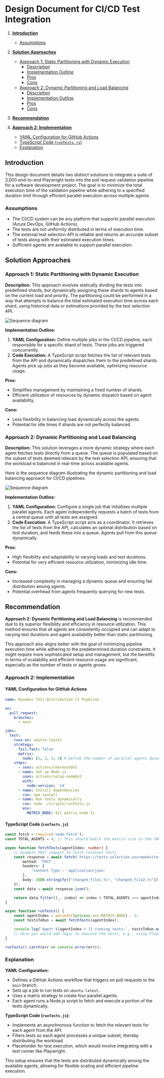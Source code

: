 # Design Document for CI/CD Test Integration

1. **[Introduction](#introduction)**
   - [Assumptions](#assumptions)

2. **[Solution Approaches](#solution-approaches)**
   - [Approach 1: Static Partitioning with Dynamic Execution](#approach-1-static-partitioning-with-dynamic-execution)
     - [Description](#description)
     - [Implementation Outline](#implementation-outline)
     - [Pros](#pros)
     - [Cons](#cons)
   - [Approach 2: Dynamic Partitioning and Load Balancing](#approach-2-dynamic-partitioning-and-load-balancing)
     - [Description](#description-1)
     - [Implementation Outline](#implementation-outline-1)
     - [Pros](#pros-1)
     - [Cons](#cons-1)

3. **[Recommendation](#recommendation)**

4. **[Approach 2: Implementation](#approach-2-implementation)**
   - [YAML Configuration for GitHub Actions](#yaml-configuration-for-github-actions)
   - [TypeScript Code (`runTests.js`)](#typescript-code-runtestsjs)
   - [Explanation](#explanation)


## Introduction
This design document details two distinct solutions to integrate a suite of 3,000 end-to-end Playwright tests into the pull request validation pipeline for a software development project. The goal is to minimize the total execution time of the validation pipeline while adhering to a specified duration limit through efficient parallel execution across multiple agents.

### Assumptions
- The CI/CD system can be any platform that supports parallel execution (Azure DevOps, GitHub Actions).
- The tests are not uniformly distributed in terms of execution time.
- The external test selection API is reliable and returns an accurate subset of tests along with their estimated execution times.
- Sufficient agents are available to support parallel execution.

## Solution Approaches

### Approach 1: Static Partitioning with Dynamic Execution
**Description:**
This approach involves statically dividing the tests into predefined shards, but dynamically assigning these shards to agents based on the current load and priority. The partitioning could be performed in a way that attempts to balance the total estimated execution time across each shard, using historical data or estimations provided by the test selection API.

![Sequence diagram](https://diagrams.helpful.dev/d/d:5WgwB0fo)

**Implementation Outline:**
1. **YAML Configuration:** Define multiple jobs in the CI/CD pipeline, each responsible for a specific shard of tests. These jobs are triggered concurrently.
2. **Code Execution:** A TypeScript script fetches the list of relevant tests from the API and dynamically dispatches them to the predefined shards. Agents pick up jobs as they become available, optimizing resource usage.

**Pros:**
- Simplifies management by maintaining a fixed number of shards.
- Efficient utilization of resources by dynamic dispatch based on agent availability.

**Cons:**
- Less flexibility in balancing load dynamically across the agents.
- Potential for idle times if shards are not perfectly balanced.

### Approach 2: Dynamic Partitioning and Load Balancing
**Description:**
This solution leverages a more dynamic strategy where each agent fetches tests directly from a queue. The queue is populated based on the subset of tests deemed relevant by the test selection API, ensuring that the workload is balanced in real-time across available agents.

Here is the sequence diagram illustrating the dynamic partitioning and load balancing approach for CI/CD pipelines:

![Sequence diagram](https://diagrams.helpful.dev/d/d:NzDVafwU)

**Implementation Outline:**
1. **YAML Configuration:** Configure a single job that initializes multiple parallel agents. Each agent independently requests a batch of tests from a central queue until all tests are assigned.
2. **Code Execution:** A TypeScript script acts as a coordinator. It retrieves the list of tests from the API, calculates an optimal distribution based on test duration, and feeds these into a queue. Agents pull from this queue dynamically.

**Pros:**
- High flexibility and adaptability to varying loads and test durations.
- Potential for very efficient resource utilization, minimizing idle time.

**Cons:**
- Increased complexity in managing a dynamic queue and ensuring fair distribution among agents.
- Potential overhead from agents frequently querying for new tests.

## Recommendation
**Approach 2: Dynamic Partitioning and Load Balancing** is recommended due to its superior flexibility and efficiency in resource utilization. This method ensures that all agents are consistently occupied and can adapt to varying test durations and agent availability better than static partitioning.

This approach also aligns better with the goal of minimizing pipeline execution time while adhering to the predetermined duration constraints. It might require more sophisticated setup and management, but the benefits in terms of scalability and efficient resource usage are significant, especially as the number of tests or agents grows.

### Approach 2: Implementation

#### YAML Configuration for GitHub Actions
```yaml
name: Dynamic Test Distribution CI Pipeline

on:
  pull_request:
    branches:
      - main

jobs:
  test:
    runs-on: ubuntu-latest
    strategy:
      fail-fast: false
      matrix:
        node: [1, 2, 3, 4] # Define the number of parallel agents dynamically based on need
    steps:
      - uses: actions/checkout@v2
      - name: Set up Node.js
        uses: actions/setup-node@v2
        with:
          node-version: '14'
      - name: Install dependencies
        run: npm install
      - name: Run tests dynamically
        run: node ./scripts/runTests.js
        env:
          MATRIX_NODE: ${{ matrix.node }}
```

#### TypeScript Code (`runTests.js`)
```typescript
const fetch = require('node-fetch');
const TOTAL_AGENTS = 4; // This should match the matrix size in the YAML

async function fetchTests(agentIndex: number) {
    // Example POST request to fetch relevant tests
    const response = await fetch('https://tests-selection.azurewebsites.net/api', {
        method: 'POST',
        headers: {
            'Content-Type': 'application/json'
        },
        body: JSON.stringify(["changed_file1.ts", "changed_file2.ts"]) // Ideally, this would be dynamic based on the PR
    });
    const data = await response.json();

    return data.filter((_, index) => index % TOTAL_AGENTS === agentIndex);
}

async function runTests() {
    const agentIndex = parseInt(process.env.MATRIX_NODE) - 1;
    const testsToRun = await fetchTests(agentIndex);

    console.log(`Agent ${agentIndex + 1} running tests:`, testsToRun.map(test => test.test));
    // Here you would add logic to execute the tests, e.g., using Playwright
}

runTests().catch(err => console.error(err));
```

### Explanation
**YAML Configuration:**
- Defines a GitHub Actions workflow that triggers on pull requests to the `main` branch.
- Sets up a job to run tests on `ubuntu-latest`.
- Uses a matrix strategy to create four parallel agents.
- Each agent runs a Node.js script to fetch and execute a portion of the tests dynamically.

**TypeScript Code (`runTests.js`):**
- Implements an asynchronous function to fetch the relevant tests for each agent from the API.
- Filters tests so each agent processes a unique subset, thereby distributing the workload.
- Placeholder for test execution, which would involve integrating with a test runner like Playwright.

This setup ensures that the tests are distributed dynamically among the available agents, allowing for flexible scaling and efficient pipeline execution.